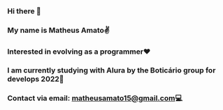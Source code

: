 ### Hi there 👋
### My name is Matheus Amato✌
### Interested in evolving as a programmer❤
### I am currently studying with Alura by the Boticário group for develops 2022📗
### Contact via email: matheusamato15@gmail.com💻

